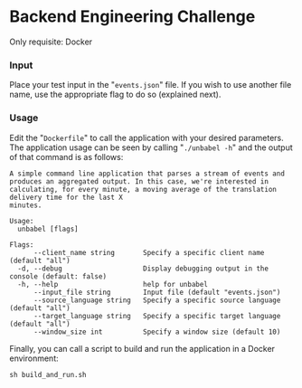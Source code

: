 # Backend Engineering Challenge

Only requisite: Docker

### Input

Place your test input in the "`events.json`" file. If you wish to use another file name, use the appropriate flag to do so (explained next).

### Usage

Edit the "`Dockerfile`" to call the application with your desired parameters. The application usage can be seen by calling "`./unbabel -h`" and the output of that command is as follows:

```
A simple command line application that parses a stream of events and produces an aggregated output. In this case, we're interested in calculating, for every minute, a moving average of the translation delivery time for the last X 
minutes.

Usage:
  unbabel [flags]

Flags:
      --client_name string       Specify a specific client name (default "all")
  -d, --debug                    Display debugging output in the console (default: false)
  -h, --help                     help for unbabel
      --input_file string        Input file (default "events.json")
      --source_language string   Specify a specific source language (default "all")
      --target_language string   Specify a specific target language (default "all")
      --window_size int          Specify a window size (default 10)
```

Finally, you can call a script to build and run the application in a Docker environment:

```
sh build_and_run.sh
```
